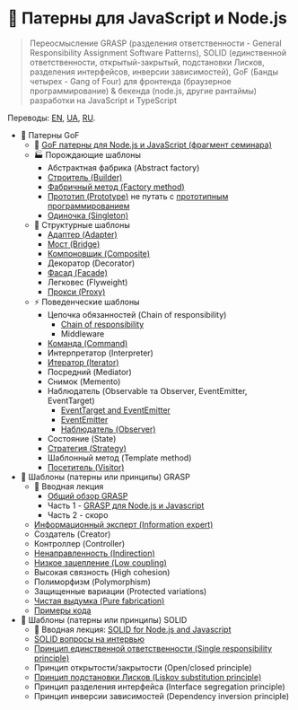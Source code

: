# 🧩 Патерны для JavaScript и Node.js

> Переосмысление GRASP (разделения ответственности - General Responsibility Assignment Software Patterns), SOLID (единственной ответственности, открытый-закрытый, подстановки Лисков, разделения интерфейсов, инверсии зависимостей), GoF (Банды четырех - Gang of Four) для фронтенда (браузерное программирование) & бекенда (node.js, другие рантаймы) разработки на JavaScript и TypeScript

Переводы:
[EN](https://github.com/tshemsedinov/Patterns-JavaScript/tree/en),
[UA](https://github.com/tshemsedinov/Patterns-JavaScript/tree/ua),
[RU](https://github.com/tshemsedinov/Patterns-JavaScript/tree/ru).

- 🧩 Патерны GoF
  - 📢 [GoF патерны для Node.js и JavaScript (фрагмент семинара)](https://youtu.be/7TjzsZCQQqg)
  - 🏭 Порождающие шаблоны
    - Абстрактная фабрика (Abstract factory)
    - [Строитель (Builder)](https://github.com/HowProgrammingWorks/Builder)
    - [Фабричный метод (Factory method)](https://github.com/HowProgrammingWorks/Factory)
    - [Прототип (Prototype)](https://github.com/HowProgrammingWorks/PrototypePattern) не путать с [прототипным программированием](https://github.com/HowProgrammingWorks/Prototype)
    - [Одиночка (Singleton)](https://github.com/HowProgrammingWorks/Singleton)
  - 🤝 Структурные шаблоны
    - [Адаптер (Adapter)](https://github.com/HowProgrammingWorks/Adapter)
    - [Мост (Bridge)](https://github.com/HowProgrammingWorks/Bridge)
    - [Компоновщик (Composite)](https://github.com/HowProgrammingWorks/Composite)
    - Декоратор (Decorator)
    - [Фасад (Facade)](https://github.com/HowProgrammingWorks/Facade)
    - Легковес (Flyweight)
    - [Прокси (Proxy)](https://github.com/HowProgrammingWorks/Proxy)
  - ⚡ Поведенческие шаблоны
    - Цепочка обязанностей (Chain of responsibility)
      - [Chain of responsibility](https://github.com/HowProgrammingWorks/ChainOfResponsibility)
      - Middleware
    - [Команда (Command)](https://github.com/HowProgrammingWorks/Command)
    - Интерпретатор (Interpreter)
    - [Итератор (Iterator)](https://github.com/HowProgrammingWorks/Iterator)
    - Посредний (Mediator)
    - Снимок (Memento)
    - Наблюдатель (Observable та Observer, EventEmitter, EventTarget)
      - [EventTarget and EventEmitter](https://github.com/HowProgrammingWorks/Events)
      - [EventEmitter](https://github.com/HowProgrammingWorks/EventEmitter)
      - [Наблюдатель (Observer)](https://github.com/HowProgrammingWorks/Observer)
    - Состояние (State)
    - [Стратегия (Strategy)](https://github.com/HowProgrammingWorks/Strategy)
    - Шаблонный метод (Template method)
    - [Посетитель (Visitor)](https://github.com/HowProgrammingWorks/Visitor)
- 🧩 Шаблоны (патерны или принципы) GRASP
  - 📢 Вводная лекция
    - [Общий обзор GRASP](https://youtu.be/ExauFjYV_lQ)
    - Часть 1 - [GRASP для Node.js и Javascript](https://youtu.be/vm8p4jIQwp4)
    - Часть 2 - скоро
  - [Информационный эксперт (Information expert)](https://youtu.be/cCHL329_As0)
  - Создатель (Creator)
  - Контроллер (Controller)
  - [Ненаправленность (Indirection)](https://youtu.be/IGXdPOZ3Fyk)
  - [Низкое зацепление (Low coupling)](https://youtu.be/IGXdPOZ3Fyk)
  - Высокая связность (High cohesion)
  - Полиморфизм (Polymorphism)
  - Защищенные вариации (Protected variations)
  - [Чистая выдумка (Pure fabrication)](https://youtu.be/CV577a0RHBM)
  - [Примеры кода](https://youtu.be/4AMVQ2-2DcM)
- 🧩 Шаблоны (патерны или принципы) SOLID
  - 📢 Вводная лекция: [SOLID for Node.js and Javascript](https://youtu.be/B2guSV8EMn0)
  - [SOLID вопросы на интервью](https://youtu.be/-9OM6-6pZw8)
  - [Принцип единственной ответственности (Single responsibility principle)](https://youtu.be/o4bQywkBKOI)
  - Принцип открытости/закрытости (Open/closed principle)
  - [Принцип подстановки Лисков (Liskov substitution principle)](https://youtu.be/RbhYxygxroc)
  - Принцип разделения интерфейса (Interface segregation principle)
  - Принцип инверсии зависимостей (Dependency inversion principle)
